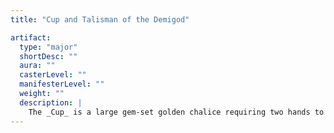 ```yaml
---
title: "Cup and Talisman of the Demigod"

artifact:
  type: "major"
  shortDesc: ""
  aura: ""
  casterLevel: ""
  manifesterLevel: ""
  weight: ""
  description: |
    The _Cup_ is a large gem-set golden chalice requiring two hands to lift. It emits light (as the {% spell_link daylight %} spell) at all times and automatically dispels any darkness-based spells whose area it enters. If the cup is filled with holy water (requiring a full gallon), that substance will act as a _potion of cure critical wounds_ or a _potion of neutralize poison_ (owner's choice) if drunk. This liquid can't be saved or stored in any way. The _Talisman_ is a small eight-pointed platinum star hanging from a chain of gold and pearls. The wearer gains a +6 enhancement bonus to Charisma and may cast _remove blindness/deafness, remove curse_, and {% spell_link remove-disease %} at will. Furthermore, if the _Talisman_ is placed within the _Cup_ and the _Cup_ filled with holy water, that liquid acts as a special elixir of {% spell_link resurrection %} (as the spell). This effect will function only once per month. Any evil or chaotic creature that touches the _Cup_ or _Talisman_ is struck with a {% spell_link holy-word %} (if evil) or {% spell_link dictum %} (if chaotic) spell (or both if the creature is chaotic evil).
---
```

